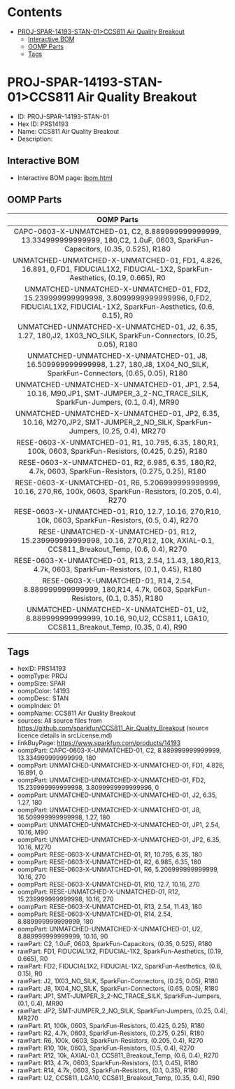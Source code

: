 



Contents
========

* [PROJ-SPAR-14193-STAN-01>CCS811 Air Quality Breakout](#proj-spar-14193-stan-01ccs811-air-quality-breakout)
	* [Interactive BOM](#interactive-bom)
	* [OOMP Parts](#oomp-parts)
	* [Tags](#tags)

# PROJ-SPAR-14193-STAN-01>CCS811 Air Quality Breakout

- ID: PROJ-SPAR-14193-STAN-01
- Hex ID: PRS14193
- Name: CCS811 Air Quality Breakout
- Description: 

## Interactive BOM

- Interactive BOM page: [ibom.html](kicad/bom/ibom.html)

## OOMP Parts
  

|OOMP Parts|
| :---: |
|CAPC-0603-X-UNMATCHED-01, C2, 8.889999999999999, 13.334999999999999, 180,C2, 1.0uF, 0603, SparkFun-Capacitors, (0.35, 0.525), R180|
|UNMATCHED-UNMATCHED-X-UNMATCHED-01, FD1, 4.826, 16.891, 0,FD1, FIDUCIAL1X2, FIDUCIAL-1X2, SparkFun-Aesthetics, (0.19, 0.665), R0|
|UNMATCHED-UNMATCHED-X-UNMATCHED-01, FD2, 15.239999999999998, 3.8099999999999996, 0,FD2, FIDUCIAL1X2, FIDUCIAL-1X2, SparkFun-Aesthetics, (0.6, 0.15), R0|
|UNMATCHED-UNMATCHED-X-UNMATCHED-01, J2, 6.35, 1.27, 180,J2, 1X03_NO_SILK, SparkFun-Connectors, (0.25, 0.05), R180|
|UNMATCHED-UNMATCHED-X-UNMATCHED-01, J8, 16.509999999999998, 1.27, 180,J8, 1X04_NO_SILK, SparkFun-Connectors, (0.65, 0.05), R180|
|UNMATCHED-UNMATCHED-X-UNMATCHED-01, JP1, 2.54, 10.16, M90,JP1, SMT-JUMPER_3_2-NC_TRACE_SILK, SparkFun-Jumpers, (0.1, 0.4), MR90|
|UNMATCHED-UNMATCHED-X-UNMATCHED-01, JP2, 6.35, 10.16, M270,JP2, SMT-JUMPER_2_NO_SILK, SparkFun-Jumpers, (0.25, 0.4), MR270|
|RESE-0603-X-UNMATCHED-01, R1, 10.795, 6.35, 180,R1, 100k, 0603, SparkFun-Resistors, (0.425, 0.25), R180|
|RESE-0603-X-UNMATCHED-01, R2, 6.985, 6.35, 180,R2, 4.7k, 0603, SparkFun-Resistors, (0.275, 0.25), R180|
|RESE-0603-X-UNMATCHED-01, R6, 5.206999999999999, 10.16, 270,R6, 100k, 0603, SparkFun-Resistors, (0.205, 0.4), R270|
|RESE-0603-X-UNMATCHED-01, R10, 12.7, 10.16, 270,R10, 10k, 0603, SparkFun-Resistors, (0.5, 0.4), R270|
|RESE-UNMATCHED-X-UNMATCHED-01, R12, 15.239999999999998, 10.16, 270,R12, 10k, AXIAL-0.1, CCS811_Breakout_Temp, (0.6, 0.4), R270|
|RESE-0603-X-UNMATCHED-01, R13, 2.54, 11.43, 180,R13, 4.7k, 0603, SparkFun-Resistors, (0.1, 0.45), R180|
|RESE-0603-X-UNMATCHED-01, R14, 2.54, 8.889999999999999, 180,R14, 4.7k, 0603, SparkFun-Resistors, (0.1, 0.35), R180|
|UNMATCHED-UNMATCHED-X-UNMATCHED-01, U2, 8.889999999999999, 10.16, 90,U2, CCS811, LGA10, CCS811_Breakout_Temp, (0.35, 0.4), R90|

## Tags

- hexID: PRS14193
- oompType: PROJ
- oompSize: SPAR
- oompColor: 14193
- oompDesc: STAN
- oompIndex: 01
- oompName: CCS811 Air Quality Breakout
- sources: All source files from https://github.com/sparkfun/CCS811_Air_Quality_Breakout (source licence details in srcLicense.md)
- linkBuyPage: https://www.sparkfun.com/products/14193
- oompPart: CAPC-0603-X-UNMATCHED-01, C2, 8.889999999999999, 13.334999999999999, 180
- oompPart: UNMATCHED-UNMATCHED-X-UNMATCHED-01, FD1, 4.826, 16.891, 0
- oompPart: UNMATCHED-UNMATCHED-X-UNMATCHED-01, FD2, 15.239999999999998, 3.8099999999999996, 0
- oompPart: UNMATCHED-UNMATCHED-X-UNMATCHED-01, J2, 6.35, 1.27, 180
- oompPart: UNMATCHED-UNMATCHED-X-UNMATCHED-01, J8, 16.509999999999998, 1.27, 180
- oompPart: UNMATCHED-UNMATCHED-X-UNMATCHED-01, JP1, 2.54, 10.16, M90
- oompPart: UNMATCHED-UNMATCHED-X-UNMATCHED-01, JP2, 6.35, 10.16, M270
- oompPart: RESE-0603-X-UNMATCHED-01, R1, 10.795, 6.35, 180
- oompPart: RESE-0603-X-UNMATCHED-01, R2, 6.985, 6.35, 180
- oompPart: RESE-0603-X-UNMATCHED-01, R6, 5.206999999999999, 10.16, 270
- oompPart: RESE-0603-X-UNMATCHED-01, R10, 12.7, 10.16, 270
- oompPart: RESE-UNMATCHED-X-UNMATCHED-01, R12, 15.239999999999998, 10.16, 270
- oompPart: RESE-0603-X-UNMATCHED-01, R13, 2.54, 11.43, 180
- oompPart: RESE-0603-X-UNMATCHED-01, R14, 2.54, 8.889999999999999, 180
- oompPart: UNMATCHED-UNMATCHED-X-UNMATCHED-01, U2, 8.889999999999999, 10.16, 90
- rawPart: C2, 1.0uF, 0603, SparkFun-Capacitors, (0.35, 0.525), R180
- rawPart: FD1, FIDUCIAL1X2, FIDUCIAL-1X2, SparkFun-Aesthetics, (0.19, 0.665), R0
- rawPart: FD2, FIDUCIAL1X2, FIDUCIAL-1X2, SparkFun-Aesthetics, (0.6, 0.15), R0
- rawPart: J2, 1X03_NO_SILK, SparkFun-Connectors, (0.25, 0.05), R180
- rawPart: J8, 1X04_NO_SILK, SparkFun-Connectors, (0.65, 0.05), R180
- rawPart: JP1, SMT-JUMPER_3_2-NC_TRACE_SILK, SparkFun-Jumpers, (0.1, 0.4), MR90
- rawPart: JP2, SMT-JUMPER_2_NO_SILK, SparkFun-Jumpers, (0.25, 0.4), MR270
- rawPart: R1, 100k, 0603, SparkFun-Resistors, (0.425, 0.25), R180
- rawPart: R2, 4.7k, 0603, SparkFun-Resistors, (0.275, 0.25), R180
- rawPart: R6, 100k, 0603, SparkFun-Resistors, (0.205, 0.4), R270
- rawPart: R10, 10k, 0603, SparkFun-Resistors, (0.5, 0.4), R270
- rawPart: R12, 10k, AXIAL-0.1, CCS811_Breakout_Temp, (0.6, 0.4), R270
- rawPart: R13, 4.7k, 0603, SparkFun-Resistors, (0.1, 0.45), R180
- rawPart: R14, 4.7k, 0603, SparkFun-Resistors, (0.1, 0.35), R180
- rawPart: U2, CCS811, LGA10, CCS811_Breakout_Temp, (0.35, 0.4), R90
